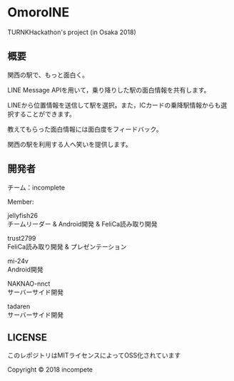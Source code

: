 # OmoroINE
  
TURNKHackathon's project (in Osaka 2018)  
  
## 概要  
関西の駅で、もっと面白く。  
  
LINE Message APIを用いて，乗り降りした駅の面白情報を共有します。  
  
LINEから位置情報を送信して駅を選択。また，ICカードの乗降駅情報からも選択することができます。  
  
教えてもらった面白情報には面白度をフィードバック。  
  
関西の駅を利用する人へ笑いを提供します。
  
## 開発者  
チーム：incomplete
  
Member:  
  
jellyfish26  
チームリーダー & Android開発 & FeliCa読み取り開発  
  
trust2799  
FeliCa読み取り開発 & プレゼンテーション  
  
mi-24v  
Android開発  
    
NAKNAO-nnct  
サーバーサイド開発  
    
tadaren  
サーバーサイド開発
    
  
## LICENSE  
このレポジトリはMITライセンスによってOSS化されています  

Copyright © 2018 incompete
